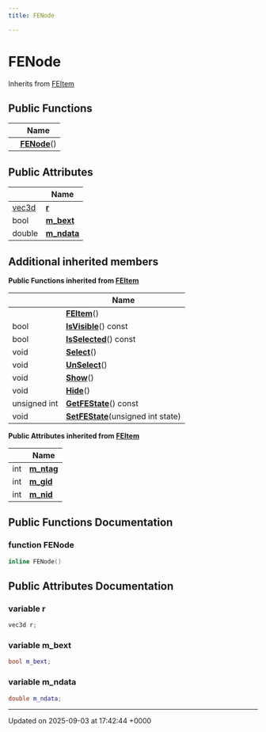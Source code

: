 ```yaml
---
title: FENode

---
```


# FENode





Inherits from [FEItem](../Classes/classFEItem.md)

## Public Functions

|                | Name           |
| -------------- | -------------- |
| | **[FENode](../Classes/classFENode.md#function-fenode)**() |

## Public Attributes

|                | Name           |
| -------------- | -------------- |
| [vec3d](../Classes/classvec3d.md) | **[r](../Classes/classFENode.md#variable-r)**  |
| bool | **[m_bext](../Classes/classFENode.md#variable-m-bext)**  |
| double | **[m_ndata](../Classes/classFENode.md#variable-m-ndata)**  |

## Additional inherited members

**Public Functions inherited from [FEItem](../Classes/classFEItem.md)**

|                | Name           |
| -------------- | -------------- |
| | **[FEItem](../Classes/classFEItem.md#function-feitem)**() |
| bool | **[IsVisible](../Classes/classFEItem.md#function-isvisible)**() const |
| bool | **[IsSelected](../Classes/classFEItem.md#function-isselected)**() const |
| void | **[Select](../Classes/classFEItem.md#function-select)**() |
| void | **[UnSelect](../Classes/classFEItem.md#function-unselect)**() |
| void | **[Show](../Classes/classFEItem.md#function-show)**() |
| void | **[Hide](../Classes/classFEItem.md#function-hide)**() |
| unsigned int | **[GetFEState](../Classes/classFEItem.md#function-getfestate)**() const |
| void | **[SetFEState](../Classes/classFEItem.md#function-setfestate)**(unsigned int state) |

**Public Attributes inherited from [FEItem](../Classes/classFEItem.md)**

|                | Name           |
| -------------- | -------------- |
| int | **[m_ntag](../Classes/classFEItem.md#variable-m-ntag)**  |
| int | **[m_gid](../Classes/classFEItem.md#variable-m-gid)**  |
| int | **[m_nid](../Classes/classFEItem.md#variable-m-nid)**  |


## Public Functions Documentation

### function FENode

```cpp
inline FENode()
```


## Public Attributes Documentation

### variable r

```cpp
vec3d r;
```


### variable m_bext

```cpp
bool m_bext;
```


### variable m_ndata

```cpp
double m_ndata;
```


-------------------------------

Updated on 2025-09-03 at 17:42:44 +0000